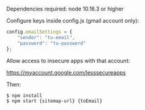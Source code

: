 Dependencies required: node 10.16.3 or higher

Configure keys inside config.js (gmail account only):

```javascript
config.emailSettings = {
    "sender": "tu-email",
    "password": "tu-password"
};
```

Allow access to insecure apps with that account:

https://myaccount.google.com/lesssecureapps

Then:

```shell
$ npm install
$ npm start {sitemap-url} {toEmail}
```